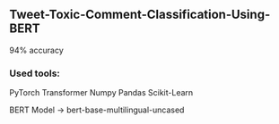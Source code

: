  ## Tweet-Toxic-Comment-Classification-Using-BERT

 94% accuracy

 ### Used tools:
  PyTorch
  Transformer
  Numpy
  Pandas
  Scikit-Learn
  
  BERT Model -> bert-base-multilingual-uncased                                        
 
